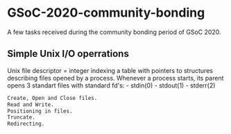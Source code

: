 # GSoC-2020-community-bonding
A few tasks received during the community bonding period of GSoC 2020.

## Simple Unix I/O operrations


Unix file descriptor = integer indexing a table with pointers to structures 
describing files opened by a process.
Whenever a process starts, its parent opens 3 standart files with standard fd's:
        - stdin(0)
        - stdout(1)
        - stderr(2)

```bash
Create, Open and Close files.
Read and Write.
Positioning in files.
Truncate.
Redirecting.
```
